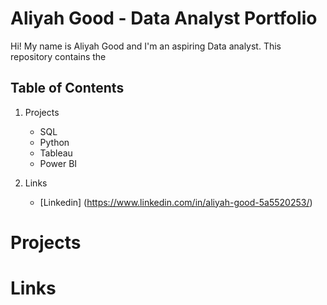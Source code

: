 # Aliyah Good - Data Analyst Portfolio

Hi! My name is Aliyah Good and I'm an aspiring Data analyst. This repository contains the 

## Table of Contents

  1. Projects
     - SQL
     - Python
     - Tableau
     - Power BI
    
  2. Links
     - [Linkedin] (https://www.linkedin.com/in/aliyah-good-5a5520253/)
  
# Projects

# Links


